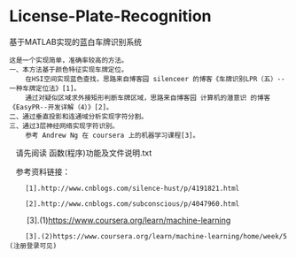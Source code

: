 # License-Plate-Recognition
基于MATLAB实现的蓝白车牌识别系统

    这是一个实现简单，准确率较高的方法。
    一、本方法基于颜色特征实现车牌定位。
        在HSI空间实现蓝色查找，思路来自博客园 silenceer 的博客《车牌识别LPR（五）-- 一种车牌定位法》[1]。
        通过对疑似区域求外接矩形判断车牌区域，思路来自博客园 计算机的潜意识 的博客 《EasyPR--开发详解（4）》[2]。
    二、通过垂直投影和连通域分析实现字符分割。
    三、通过3层神经网络实现字符识别。
        参考 Andrew Ng 在 coursera 上的机器学习课程[3]。
    
    请先阅读 函数(程序)功能及文件说明.txt 

    参考资料链接：
    
        [1].http://www.cnblogs.com/silence-hust/p/4191821.html
        
        [2].http://www.cnblogs.com/subconscious/p/4047960.html
        
        [3].(1)https://www.coursera.org/learn/machine-learning
        
        [3].(2)https://www.coursera.org/learn/machine-learning/home/week/5 (注册登录可见)
        
